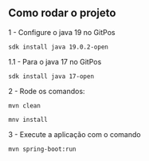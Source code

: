 ## Como rodar o projeto

1 - Configure o java 19 no GitPos

`sdk install java 19.0.2-open`

1.1 - Para o java 17 no GitPos

`sdk install java 17-open`

2 - Rode os comandos:

`mvn clean`

`mnv install`

3 - Execute a aplicação com o comando

`mvn spring-boot:run`
